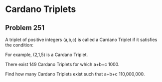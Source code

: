 #  Cardano Triplets
## Problem 251



A triplet of positive integers (a,b,c) is called a Cardano Triplet if it satisfies the condition:



For example, (2,1,5) is a Cardano Triplet.


There exist 149 Cardano Triplets for which a+b+c  1000.


Find how many Cardano Triplets exist such that a+b+c  110,000,000.
 



